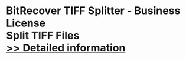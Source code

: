 # BitRecover TIFF Splitter - Business License<br />Split TIFF Files<br />[>> Detailed information](https://secure.shareit.com/shareit/product.html?productid=301008442&affiliateid=200057808)